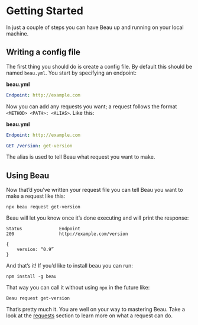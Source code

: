 # Getting Started
In just a couple of steps you can have Beau up and running on your local machine.

## Writing a config file
The first thing you should do is create a config file. By default this should be named `beau.yml`. You start by specifying an endpoint:

**beau.yml**

```yaml
Endpoint: http://example.com
```

Now you can add any requests you want; a request follows the format `<METHOD> <PATH>: <ALIAS>`. Like this:

**beau.yml**

```yaml
Endpoint: http://example.com

GET /version: get-version
```

The alias is used to tell Beau what request you want to make.

## Using Beau
Now that’d you’ve written your request file you can tell Beau you want to make a request like this:

```
npx beau request get-version
```

Beau will let you know once it’s done executing and will print the response:

```
Status              Endpoint
200                 http://example.com/version

{
	version: “0.9”
}
```

And that’s it! If you’d like to install beau you can run:

```
npm install -g beau
```

That way you can call it without using `npx` in the future like:

```
Beau request get-version
```

That’s pretty much it. You are well on your way to mastering Beau. Take a look at the [requests](/docs/requests) section to learn more on what a request can do.
